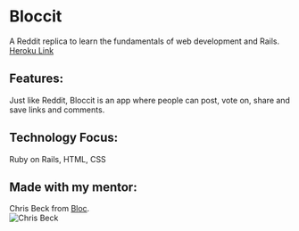 # Bloccit
A Reddit replica to learn the fundamentals of web development and Rails. <br />
[Heroku Link](https://protected-stream-3965.herokuapp.com/about)<br />

## Features:
Just like Reddit, Bloccit is an app where people can post, vote on, share and save links and comments.
 
## Technology Focus:
Ruby on Rails, HTML, CSS

## Made with my mentor:
Chris Beck from [Bloc](http://bloc.io).<br />
![Chris Beck](https://cdn-photos.bloc.io/mentor_data_photos/square/20/profile_business_smile-white-450.jpg)
